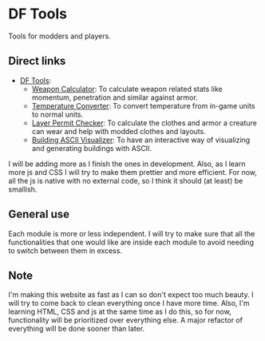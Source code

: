 # DF Tools
Tools for modders and players.

## Direct links
- [DF Tools](https://jose96xd.github.io/DF_Tools/):
    - [Weapon Calculator](https://jose96xd.github.io/DF_Tools/Modules/WeaponCalculator.html): To calculate weapon related stats like momentum, penetration and similar against armor.
    - [Temperature Converter](https://jose96xd.github.io/DF_Tools/Modules/TemperatureConverter.html): To convert temperature from in-game units to normal units.
    - [Layer Permit Checker](https://jose96xd.github.io/DF_Tools/Modules/LayerPermitChecker.html): To calculate the clothes and armor a creature can wear and help with modded clothes and layouts.
    - [Building ASCII Visualizer](https://jose96xd.github.io/DF_Tools/Modules/BuildingASCIIVisualizer.html): To have an interactive way of visualizing and generating buildings with ASCII.

I will be adding more as I finish the ones in development. Also, as I learn more js and CSS I will try to make them prettier and more efficient.
For now, all the js is native with no external code, so I think it should (at least) be smallish.

## General use
Each module is more or less independent. I will try to make sure that all the functionalities that one would like are inside each module to avoid needing to switch between them in excess.

## Note
I'm making this website as fast as I can so don't expect too much beauty. I will try to come back to clean everything once I have more time. Also, I'm learning HTML, CSS and js at the same time as I do this, so for now, functionality will be prioritized over everything else.
A major refactor of everything will be done sooner than later.

## Index
- [DF Tools](#df-tools)
  - [Direct links](#direct-links)
  - [General use](#general-use)
  - [Note](#note)
  - [Index](#index)
  - [Modules](#modules)
    - [Weapon Calculator](#weapon-calculator)
    - [Temperature Converter](#temperature-converter)
    - [Layer Permit Checker](#layer-permit-checker)
    - [Building ASCII Visualizer](#building-ascii-visualizer)
  - [Other resources](#other-resources)

## Modules

### Weapon Calculator
[Weapon Calculator](https://jose96xd.github.io/DF_Tools/Modules/WeaponCalculator.html)
To calculate weapon related stats like momentum, penetration and similar against armor.

#### Current features
- Momentum calculation for various races.
- Penetration conditions calculation against armor layers.
- Support for custom weapons, attacks, races, armors and materials.
- Support for enemy states (prone, normal) and attacks types (heavy, quick and normal attacks).

#### TODO list
- Add more races and materials (including procedural).
- Automate material weakness load for vanilla races.
- Investigate traps behavior more.
- Add defender stats to the math (currently no depth or reduction of the contact area is applied so this assumes a big target).
- Consider accumulative volume of armor when measuring penetration.
- Ranged attacks.
- Throwing objects.
- "Natural" attacks (made with body parts).
- Model the type of armor better (clothes are even worse than flexible armor with the same material).
- Support for material weaknesses.

### Temperature Converter
[Temperature Converter](https://jose96xd.github.io/DF_Tools/Modules/TemperatureConverter.html)
To convert temperature from in-game units to normal units.

#### Current features
- Conversion from Urist and world generation temperature to Kelvin, Celsius, Fahrenheit and Rankine and vice versa.

### Layer Permit Checker
[Layer Permit Checker](https://jose96xd.github.io/DF_Tools/Modules/LayerPermitChecker.html)
A tool to check how different armor pieces interact with each other. It helps to plan layouts and to calculate total volume of the armor layouts. 

#### TODO list
- Add more body distributions (currently only humanoid distributions are considered for armor accumulative volume).

### Building ASCII Visualizer
[Building ASCII Visualizer](https://jose96xd.github.io/DF_Tools/Modules/BuildingASCIIVisualizer.html)
To have an interactive way of visualizing and generating buildings with ASCII.

#### TODO list
- Minor changes and fixes.

## Other resources
Here, I will include small studies and other useful things that aren't exactly tools.

- [Arena map](https://github.com/Jose96xd/DF_Tools/blob/main/Resources/TestingArena.txt). A map with 288 combat cells of 1x3 for testing.